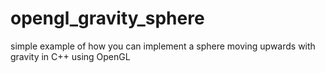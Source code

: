 # opengl_gravity_sphere
simple example of how you can implement a sphere moving upwards with gravity in C++ using OpenGL
